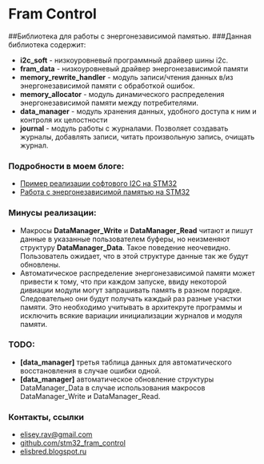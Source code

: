 # Fram Control
##Библиотека для работы с энергонезависимой памятью.
###Данная библиотека содержит:
* **i2c_soft** - низкоуровневый программный драйвер шины i2c.
* **fram_data** - низкоуровневый драйвер энергонезависимой памяти
* **memory_rewrite_handler** - модуль записи/чтения данных в/из энергонезависимой памяти с обработкой ошибок.
* **memory_allocator** - модуль динамического распределения энергонезависимой памяти между потребителями.
* **data_manager** - модуль хранения данных, удобного доступа к ним и контроля их целостности
* **journal** - модуль работы с журналами. Позволяет создавать журналы, добавлять записи, читать произвольную запись, очищать журнал.

### Подробности в моем блоге:
* [Пример реализации софтового I2C на STM32](http://elisbred.blogspot.ru/2014/04/i2c-stm32.html)
* [Работа с энергонезависимой памятью на STM32](http://elisbred.blogspot.ru/2014/04/stm32.html)

### Минусы реализации:
* Макросы **DataManager_Write** и **DataManager_Read** читают и пишут данные в указанные пользователем буферы, но неизменяют структуру **DataManager_Data**. Такое поведение неочевидно. Пользователь ожидает, что в этой структуре данные так же будут обновлены.
* Автоматическое распределение энергонезависимой памяти может привести к тому, что при каждом запуске, ввиду некоторой дивиации модули могут запрашивать память в разном порядке. Следовательно они будут получать каждый раз разные участки памяти. Это необходимо учитывать в архитекруте программы и исключить всякие вариации инициализации журналов и модуля памяти.

### TODO:
* **[data_manager]** третья таблица данных для автоматического восстановления в случае ошибки одной.
* **[data_manager]** автоматическое обновление структуры DataManager_Data в случае использования макросов DataManager_Write и DataManager_Read.

### Контакты, ссылки
* elisey.rav@gmail.com
* [github.com/stm32_fram_control](https://github.com/medik88/stm32_fram_control)
* [elisbred.blogspot.ru](http://elisbred.blogspot.ru/)
